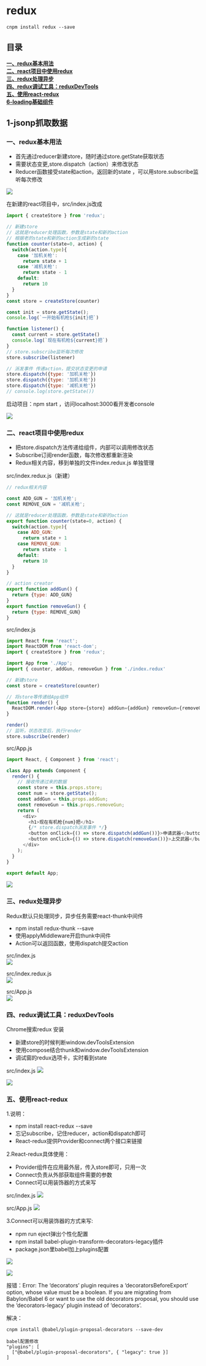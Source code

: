 # redux

```
cnpm install redux --save
```
## 目录
[**一、redux基本用法**](#一、redux基本用法)<br>
[**二、react项目中使用redux**](#二、react项目中使用redux)<br>
[**三、redux处理异步**](#三、redux处理异步)<br>
[**四、redux调试工具：reduxDevTools**](#四、redux调试工具：reduxDevTools)<br>
[**五、使用react-redux**](#五、使用react-redux)<br>
[**6-loading基础组件**](#6-loading基础组件)

## <a id="1-jsonp抓取数据"></a>1-jsonp抓取数据


### <a id="一、redux基本用法"></a>一、redux基本用法

- 首先通过reducer新建store，随时通过store.getState获取状态
- 需要状态变更,store.dispatch（action）来修改状态
- Reducer函数接受state和action，返回新的state ，可以用store.subscribe监听每次修改

![](./resource/0.png)

在新建的react项目中，src/index.js改成
```javascript
import { createStore } from 'redux';

// 新建store
// 这就是reducer处理函数，参数是state和新的action
// 根据老的state和新的action生成新的state
function counter(state=0, action) {
  switch(action.type){
    case '加机关枪':
      return state + 1
    case '减机关枪':
      return state - 1
    default:
      return 10
  }
}
const store = createStore(counter)

const init = store.getState();
console.log(`一开始有机枪${init}把`)

function listener() {
  const current = store.getState()
  console.log(`现在有机枪${current}把`)
}
// store.subscribe监听每次修改
store.subscribe(listener)

// 派发事件 传递action，提交状态变更的申请
store.dispatch({type: '加机关枪'})
store.dispatch({type: '加机关枪'})
store.dispatch({type: '减机关枪'})
// console.log(store.getState())
```
启动项目：npm start ，访问localhost:3000看开发者console

![](./resource/1.png)

### <a id="二、react项目中使用redux"></a>二、react项目中使用redux

- 把store.dispatch方法传递给组件，内部可以调用修改状态
- Subscribe订阅render函数，每次修改都重新渲染
- Redux相关内容，移到单独的文件index.redux.js 单独管理

src/index.redux.js（新建）
```javascript
// redux相关内容

const ADD_GUN = '加机关枪';
const REMOVE_GUN = '减机关枪';

// 这就是reducer处理函数，参数是state和新的action
export function counter(state=0, action) {
  switch(action.type){
    case ADD_GUN:
      return state + 1
    case REMOVE_GUN:
      return state - 1
    default:
      return 10
  }
}

// action creator
export function addGun() {
  return {type: ADD_GUN}
}
export function removeGun() {
  return {type: REMOVE_GUN}
}
```
src/index.js
```javascript
import React from 'react';
import ReactDOM from 'react-dom';
import { createStore } from 'redux';

import App from './App';
import { counter, addGun, removeGun } from './index.redux'

// 新建store
const store = createStore(counter)

// 将store等传递给App组件
function render() {
  ReactDOM.render(<App store={store} addGun={addGun} removeGun={removeGun}/>, document.getElementById('root'));
}

render()
// 监听，状态改变后，执行render
store.subscribe(render)
```

src/App.js
```javascript
import React, { Component } from 'react';

class App extends Component {
  render() {
    // 接收传递过来的数据
    const store = this.props.store;
    const num = store.getState();
    const addGun = this.props.addGun;
    const removeGun = this.props.removeGun;
    return (
      <div>
        <h1>现在有机枪{num}把</h1>
        {/* store.dispatch派发事件 */}
        <button onClick={() => store.dispatch(addGun())}>申请武器</button>
        <button onClick={() => store.dispatch(removeGun())}>上交武器</button>
      </div>
    );
  }
}

export default App;
```
![](./resource/2.jpg)

### <a id="三、redux处理异步"></a>三、redux处理异步

Redux默认只处理同步，异步任务需要react-thunk中间件
- npm install redux-thunk --save
- 使用applyMiddleware开启thunk中间件
- Action可以返回函数，使用dispatch提交action

src/index.js <br>
![](./resource/3.jpg)

src/index.redux.js <br>
![](./resource/4.jpg)

src/App.js <br>
![](./resource/5.jpg)

### <a id="四、redux调试工具：reduxDevTools"></a>四、redux调试工具：reduxDevTools

Chrome搜索redux 安装
- 新建store的时候判断window.devToolsExtension
- 使用compose结合thunk和window.devToolsExtension
- 调试窗的redux选项卡，实时看到state

src/index.js
![](./resource/6.jpg)

![](./resource/7.jpg)


### <a id="五、使用react-redux"></a>五、使用react-redux

1.说明：
- npm install react-redux --save
- 忘记subscribe，记住reducer，action和dispatch即可
- React-redux提供Provider和connect两个接口来链接

2.React-redux具体使用：

- Provider组件在应用最外层，传入store即可，只用一次
- Connect负责从外部获取组件需要的参数
- Connect可以用装饰器的方式来写

src/index.js
![](./resource/8.jpg)

src/App.js
![](./resource/9.jpg)

3.Connect可以用装饰器的方式来写:

- npm run eject弹出个性化配置
- npm install babel-plugin-transform-decorators-legacy插件
- package.json里babel加上plugins配置

![](./resource/10.png)

![](./resource/11.jpg)

报错：Error: The ‘decorators’ plugin requires a ‘decoratorsBeforeExport’ option, whose value must be a boolean. If you are migrating from Babylon/Babel 6 or want to use the old decorators proposal, you should use the ‘decorators-legacy’ plugin instead of ‘decorators’.

解决：
```
cnpm install @babel/plugin-proposal-decorators --save-dev

babel配置修改
"plugins": [
  ["@babel/plugin-proposal-decorators", { "legacy": true }]
]
```